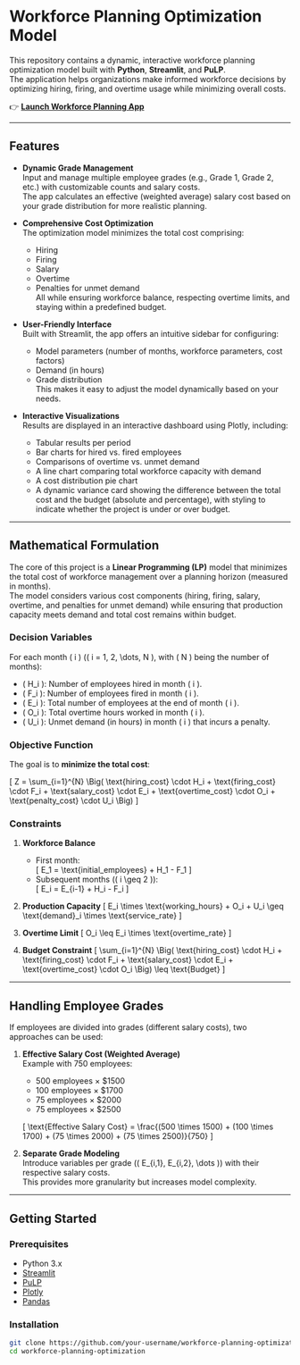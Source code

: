 # Workforce Planning Optimization Model

This repository contains a dynamic, interactive workforce planning optimization model built with **Python**, **Streamlit**, and **PuLP**.  
The application helps organizations make informed workforce decisions by optimizing hiring, firing, and overtime usage while minimizing overall costs.

👉 **[Launch Workforce Planning App](https://workforceplanning-mdrxrdzzkx9uyo5k8zvfuk.streamlit.app/)**  

---

## Features

- **Dynamic Grade Management**  
  Input and manage multiple employee grades (e.g., Grade 1, Grade 2, etc.) with customizable counts and salary costs.  
  The app calculates an effective (weighted average) salary cost based on your grade distribution for more realistic planning.

- **Comprehensive Cost Optimization**  
  The optimization model minimizes the total cost comprising:
  - Hiring
  - Firing
  - Salary
  - Overtime
  - Penalties for unmet demand  
  All while ensuring workforce balance, respecting overtime limits, and staying within a predefined budget.

- **User-Friendly Interface**  
  Built with Streamlit, the app offers an intuitive sidebar for configuring:
  - Model parameters (number of months, workforce parameters, cost factors)
  - Demand (in hours)
  - Grade distribution  
  This makes it easy to adjust the model dynamically based on your needs.

- **Interactive Visualizations**  
  Results are displayed in an interactive dashboard using Plotly, including:
  - Tabular results per period
  - Bar charts for hired vs. fired employees
  - Comparisons of overtime vs. unmet demand
  - A line chart comparing total workforce capacity with demand
  - A cost distribution pie chart
  - A dynamic variance card showing the difference between the total cost and the budget (absolute and percentage), with styling to indicate whether the project is under or over budget.

---

## Mathematical Formulation

The core of this project is a **Linear Programming (LP)** model that minimizes the total cost of workforce management over a planning horizon (measured in months).  
The model considers various cost components (hiring, firing, salary, overtime, and penalties for unmet demand) while ensuring that production capacity meets demand and total cost remains within budget.

### Decision Variables

For each month \( i \) (\( i = 1, 2, \dots, N \), with \( N \) being the number of months):

- \( H_i \): Number of employees hired in month \( i \).
- \( F_i \): Number of employees fired in month \( i \).
- \( E_i \): Total number of employees at the end of month \( i \).
- \( O_i \): Total overtime hours worked in month \( i \).
- \( U_i \): Unmet demand (in hours) in month \( i \) that incurs a penalty.

### Objective Function

The goal is to **minimize the total cost**:

\[
Z = \sum_{i=1}^{N} \Big( 
\text{hiring\_cost} \cdot H_i +
\text{firing\_cost} \cdot F_i +
\text{salary\_cost} \cdot E_i +
\text{overtime\_cost} \cdot O_i +
\text{penalty\_cost} \cdot U_i
\Big)
\]

### Constraints

1. **Workforce Balance**
   - First month:  
     \[
     E_1 = \text{initial\_employees} + H_1 - F_1
     \]
   - Subsequent months (\( i \geq 2 \)):  
     \[
     E_i = E_{i-1} + H_i - F_i
     \]

2. **Production Capacity**
   \[
   E_i \times \text{working\_hours} + O_i + U_i \geq \text{demand}_i \times \text{service\_rate}
   \]

3. **Overtime Limit**
   \[
   O_i \leq E_i \times \text{overtime\_rate}
   \]

4. **Budget Constraint**
   \[
   \sum_{i=1}^{N} 
   \Big( \text{hiring\_cost} \cdot H_i +
         \text{firing\_cost} \cdot F_i +
         \text{salary\_cost} \cdot E_i +
         \text{overtime\_cost} \cdot O_i
   \Big) \leq \text{Budget}
   \]

---

## Handling Employee Grades

If employees are divided into grades (different salary costs), two approaches can be used:

1. **Effective Salary Cost (Weighted Average)**  
   Example with 750 employees:
   - 500 employees × $1500  
   - 100 employees × $1700  
   - 75 employees × $2000  
   - 75 employees × $2500  

   \[
   \text{Effective Salary Cost} = 
   \frac{(500 \times 1500) + (100 \times 1700) + (75 \times 2000) + (75 \times 2500)}{750}
   \]

2. **Separate Grade Modeling**  
   Introduce variables per grade (\( E_{i,1}, E_{i,2}, \dots \)) with their respective salary costs.  
   This provides more granularity but increases model complexity.

---

## Getting Started

### Prerequisites
- Python 3.x
- [Streamlit](https://streamlit.io/)
- [PuLP](https://coin-or.github.io/pulp/)
- [Plotly](https://plotly.com/python/)
- [Pandas](https://pandas.pydata.org/)

### Installation

```bash
git clone https://github.com/your-username/workforce-planning-optimization.git
cd workforce-planning-optimization
